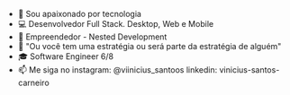 - 👋 Sou apaixonado por tecnologia
- 💻 Desenvolvedor Full Stack. Desktop, Web e Mobile
- 💼 Empreendedor - Nested Development
- 🤔 "Ou você tem uma estratégia ou será parte da estratégia de alguém"
- 🎓 Software Engineer 6/8
- 📫 Me siga no instagram: @viinicius_santoos linkedin: vinicius-santos-carneiro

<!---
ViniciuCarneiro/ViniciuCarneiro is a ✨ special ✨ repository because its `README.md` (this file) appears on your GitHub profile.
You can click the Preview link to take a look at your changes.
--->
